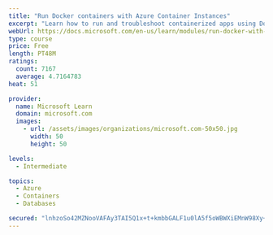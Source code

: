 ```yaml
---
title: "Run Docker containers with Azure Container Instances"
excerpt: "Learn how to run and troubleshoot containerized apps using Docker containers with Azure Container Instances."
webUrl: https://docs.microsoft.com/en-us/learn/modules/run-docker-with-azure-container-instances/
type: course
price: Free
length: PT48M
ratings:
  count: 7167
  average: 4.7164783
heat: 51

provider:
  name: Microsoft Learn
  domain: microsoft.com
  images:
    - url: /assets/images/organizations/microsoft.com-50x50.jpg
      width: 50
      height: 50

levels:
  - Intermediate

topics:
  - Azure
  - Containers
  - Databases

secured: "lnhzoSo42MZNooVAFAy3TAI5Q1x+t+kmbbGALF1u0lA5f5oWBWXiEMnW98Xy+mAoHzVdvvUMlOfdFPXR1YquQIVM2o94e/EUIhQ8IVOrPkNhMJW4fIkcP5UCDr2u3Qi3TRQb0GBxxP/25tfSLuKOjodV44KSXcEJL+xnqyYwoml88C1eLSowJuwriUu8HK5U/K5XsxzZtySnGpJthkAu1UXeCWKUu/qhN7UKkuQVx/pcJY6u8Fne9RrHO7keu3bLFd4bfWJeUbFVAhPFfAdW6uN4fM9h8Dvxl+K4KsOKzMBkumhpTX6X+lYO/HXwVSu19UMqvCWOH/6LMlqKkd/nQ0n0TrJF8okvXa5cV8odpx49q7FCxYkL8Z/oW3lpJGhDc78pRUb+ZzHVt6pu05lvLiniUfepYOzJP0K1rfjgl0E=;1VKbKYuZuQSDzzvpWA78zg=="
---
```


